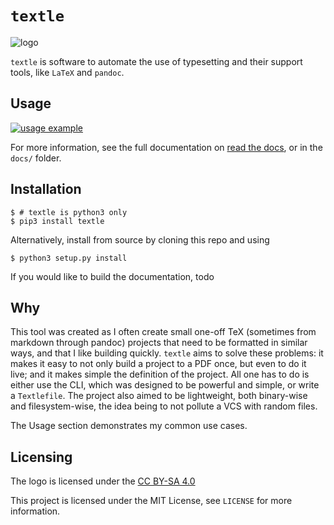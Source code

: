 # `textle`

![logo](docs/img/logo.png)

`textle` is software to automate the use of typesetting and their support tools, like `LaTeX` and `pandoc`.

## Usage

[![usage example](https://asciinema.org/a/opmSpftGOmDFBJGWHhYvXu2BT.svg)](https://asciinema.org/a/opmSpftGOmDFBJGWHhYvXu2BT)

For more information, see the full documentation on [read the docs](https://textle.readthedocs.io), or in the `docs/` folder.

## Installation

```
$ # textle is python3 only
$ pip3 install textle
```

Alternatively, install from source by cloning this repo and using

```
$ python3 setup.py install
```

If you would like to build the documentation, todo

## Why

This tool was created as I often create small one-off TeX (sometimes from markdown through pandoc) projects that need to be formatted in similar ways, and that I like building quickly.
`textle` aims to solve these problems: it makes it easy to not only build a project to a PDF once, but even to do it live; and it makes simple the definition of the project. All one has to 
do is either use the CLI, which was designed to be powerful and simple, or write a `Textlefile`. The project also aimed to be lightweight, both binary-wise and filesystem-wise, the idea being to 
not pollute a VCS with random files.

The Usage section demonstrates my common use cases.

## Licensing

The logo is licensed under the [CC BY-SA 4.0](https://creativecommons.org/licenses/by-sa/4.0/)

This project is licensed under the MIT License, see `LICENSE` for more information.
